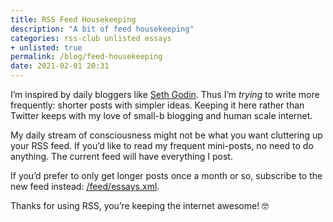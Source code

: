 ```yaml
---
title: RSS Feed Housekeeping
description: "A bit of feed housekeeping"
categories: rss-club unlisted essays
+ unlisted: true
permalink: /blog/feed-housekeeping
date: 2021-02-01 20:31
---
```


I’m inspired by daily bloggers like [Seth Godin](https://seths.blog). Thus I’m *trying* to write more frequently: shorter posts with simpler ideas. Keeping it here rather than Twitter keeps with my love of small-b blogging and human scale internet. 

My daily stream of consciousness might not be what you want cluttering up your RSS feed. If you’d like to read my frequent mini-posts, no need to do anything. The current feed will have everything I post. 

If you’d prefer to only get longer posts once a month or so, subscribe to the new feed instead: [/feed/essays.xml](https://derekkedziora.com/feed/essays.xml). 

Thanks for using RSS, you’re keeping the internet awesome! 🤓